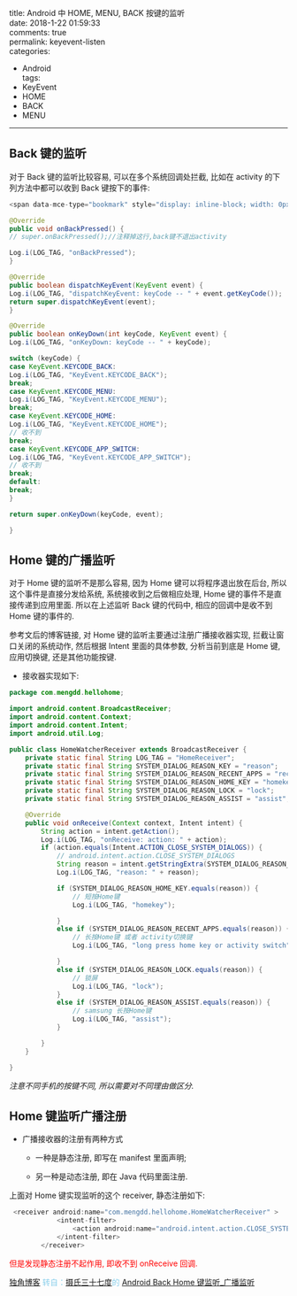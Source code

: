 title: Android 中 HOME, MENU, BACK 按键的监听  
date: 2018-1-22 01:59:33  
comments: true  
permalink: keyevent-listen  
categories:
 - Android  
tags:
 - KeyEvent  
 - HOME  
 - BACK  
 - MENU  

---

## Back 键的监听

对于 Back 键的监听比较容易, 可以在多个系统回调处拦截, 比如在 activity 的下列方法中都可以收到 Back 键按下的事件:  

<!--more-->

``` java
<span data-mce-type="bookmark" style="display: inline-block; width: 0px; overflow: hidden; line-height: 0;" class="mce_SELRES_start"></span><span data-mce-type="bookmark" style="display: inline-block; width: 0px; overflow: hidden; line-height: 0;" class="mce_SELRES_start"></span>]

@Override
public void onBackPressed() {
// super.onBackPressed();//注释掉这行,back键不退出activity

Log.i(LOG_TAG, "onBackPressed");
}

@Override
public boolean dispatchKeyEvent(KeyEvent event) {
Log.i(LOG_TAG, "dispatchKeyEvent: keyCode -- " + event.getKeyCode());
return super.dispatchKeyEvent(event);
}

@Override
public boolean onKeyDown(int keyCode, KeyEvent event) {
Log.i(LOG_TAG, "onKeyDown: keyCode -- " + keyCode);

switch (keyCode) {
case KeyEvent.KEYCODE_BACK:
Log.i(LOG_TAG, "KeyEvent.KEYCODE_BACK");
break;
case KeyEvent.KEYCODE_MENU:
Log.i(LOG_TAG, "KeyEvent.KEYCODE_MENU");
break;
case KeyEvent.KEYCODE_HOME:
Log.i(LOG_TAG, "KeyEvent.KEYCODE_HOME");
// 收不到
break;
case KeyEvent.KEYCODE_APP_SWITCH:
Log.i(LOG_TAG, "KeyEvent.KEYCODE_APP_SWITCH");
// 收不到
break;
default:
break;
}

return super.onKeyDown(keyCode, event);

}
```

## Home 键的广播监听

对于 Home 键的监听不是那么容易, 因为 Home 键可以将程序退出放在后台, 所以这个事件是直接分发给系统, 系统接收到之后做相应处理, Home 键的事件不是直接传递到应用里面. 所以在上述监听 Back 键的代码中, 相应的回调中是收不到 Home 键的事件的.  

参考文后的博客链接, 对 Home 键的监听主要通过注册广播接收器实现, 拦截让窗口关闭的系统动作, 然后根据 Intent 里面的具体参数, 分析当前到底是 Home 键, 应用切换键, 还是其他功能按键.

- 接收器实现如下:

``` java
package com.mengdd.hellohome;

import android.content.BroadcastReceiver;
import android.content.Context;
import android.content.Intent;
import android.util.Log;

public class HomeWatcherReceiver extends BroadcastReceiver {
    private static final String LOG_TAG = "HomeReceiver";
    private static final String SYSTEM_DIALOG_REASON_KEY = "reason";
    private static final String SYSTEM_DIALOG_REASON_RECENT_APPS = "recentapps";
    private static final String SYSTEM_DIALOG_REASON_HOME_KEY = "homekey";
    private static final String SYSTEM_DIALOG_REASON_LOCK = "lock";
    private static final String SYSTEM_DIALOG_REASON_ASSIST = "assist";

    @Override
    public void onReceive(Context context, Intent intent) {
        String action = intent.getAction();
        Log.i(LOG_TAG, "onReceive: action: " + action);
        if (action.equals(Intent.ACTION_CLOSE_SYSTEM_DIALOGS)) {
            // android.intent.action.CLOSE_SYSTEM_DIALOGS
            String reason = intent.getStringExtra(SYSTEM_DIALOG_REASON_KEY);
            Log.i(LOG_TAG, "reason: " + reason);

            if (SYSTEM_DIALOG_REASON_HOME_KEY.equals(reason)) {
                // 短按Home键
                Log.i(LOG_TAG, "homekey");

            }
            else if (SYSTEM_DIALOG_REASON_RECENT_APPS.equals(reason)) {
                // 长按Home键 或者 activity切换键
                Log.i(LOG_TAG, "long press home key or activity switch");

            }
            else if (SYSTEM_DIALOG_REASON_LOCK.equals(reason)) {
                // 锁屏
                Log.i(LOG_TAG, "lock");
            }
            else if (SYSTEM_DIALOG_REASON_ASSIST.equals(reason)) {
                // samsung 长按Home键
                Log.i(LOG_TAG, "assist");
            }

        }
    }

}
```

_注意不同手机的按键不同, 所以需要对不同理由做区分._

## Home 键监听广播注册

- 广播接收器的注册有两种方式

  - 一种是静态注册, 即写在 manifest 里面声明;  

  - 另一种是动态注册, 即在 Java 代码里面注册.

上面对 Home 键实现监听的这个 receiver, 静态注册如下:

``` 	java
 <receiver android:name="com.mengdd.hellohome.HomeWatcherReceiver" >
            <intent-filter>
                <action android:name="android.intent.action.CLOSE_SYSTEM_DIALOGS" />
            </intent-filter>
        </receiver>
```
<span style="color: red;">但是发现静态注册不起作用, 即收不到 onReceive 回调.</span>

<a href="http://blog.kekemao.top">独角博客</a><font color="skyblue"> 转自：<a href="http://blog.csdn.net/cc20032706" rel="noopener" target="_blank">摄氏三十七度</a>的 <a href="http://blog.csdn.net/cc20032706/article/details/49472425" rel="noopener" target="_blank">Android Back Home 键监听_广播监听</a></font>
